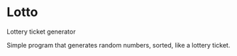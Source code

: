 # Lotto
Lottery ticket generator

Simple program that generates random numbers, sorted, like a lottery ticket.
